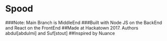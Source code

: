 # Spood
###Note: Main Branch is MiddleEnd
###Built with Node JS on the BackEnd and React on the FrontEnd
##Made at Hackatown 2017. Authors abdul[abdulmi] and Suf[stout]
##Inspired by Nuance

